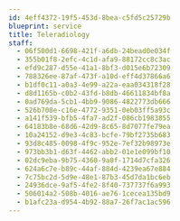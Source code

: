 ```yaml
---
id: 4eff4372-19f5-453d-8bea-c5fd5c25729b
blueprint: service
title: Teleradiology
staff:
  - 06f500d1-6698-421f-a6db-24bead0e034f
  - 355b01f8-2efc-4c1d-afa9-88172cc8c3ac
  - efd9c287-d55e-41a1-8bf3-d015e6b72309
  - 788326ee-87af-473f-a10d-eff4d37866a6
  - b1df0c11-a0a3-4e99-a22a-eaa034318f28
  - d8d1165b-c0b2-43fd-b8db-46611834bf8a
  - 0ad769da-5cb1-4bb9-9086-4822773db666
  - 526b708e-c16e-4772-9351-0eb03ff5a93c
  - a141f539-bfb5-4fa7-ad2f-086cb1983855
  - 64183b8e-68d6-42d9-8c65-8d7077fe79ea
  - 10a24152-d9e3-4c83-bcfe-79bf2735b683
  - 93d8c485-0098-4f9c-952e-7ef32b98973e
  - 973bb3b1-d63f-4462-abb2-01e1e099bf10
  - 02dc9eba-9b75-4360-9a0f-1714d7cfa326
  - 624a6c7e-b89c-44af-884d-4239ea67e884
  - 7c75bc2d-5d9e-48e1-87b3-45d7da1bc6eb
  - 24936dce-9af5-4fe2-8f40-737737f6a993
  - 506014a2-508b-4016-ae76-1cecea135bd9
  - b1afc23a-d954-4b92-88a7-26f7ac1ac596
---
```

